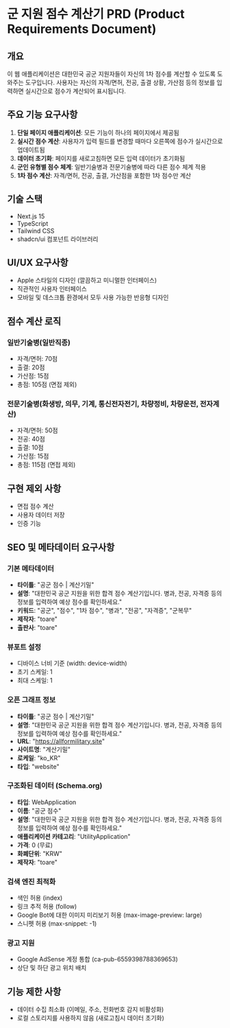 # 군 지원 점수 계산기 PRD (Product Requirements Document)

## 개요
이 웹 애플리케이션은 대한민국 공군 지원자들이 자신의 1차 점수를 계산할 수 있도록 도와주는 도구입니다. 사용자는 자신의 자격/면허, 전공, 출결 상황, 가산점 등의 정보를 입력하면 실시간으로 점수가 계산되어 표시됩니다.

## 주요 기능 요구사항
1. **단일 페이지 애플리케이션**: 모든 기능이 하나의 페이지에서 제공됨
2. **실시간 점수 계산**: 사용자가 입력 필드를 변경할 때마다 오른쪽에 점수가 실시간으로 업데이트됨
3. **데이터 초기화**: 페이지를 새로고침하면 모든 입력 데이터가 초기화됨
4. **군인 유형별 점수 체계**: 일반기술병과 전문기술병에 따라 다른 점수 체계 적용
5. **1차 점수 계산**: 자격/면허, 전공, 출결, 가산점을 포함한 1차 점수만 계산

## 기술 스택
- Next.js 15
- TypeScript
- Tailwind CSS
- shadcn/ui 컴포넌트 라이브러리

## UI/UX 요구사항
- Apple 스타일의 디자인 (깔끔하고 미니멀한 인터페이스)
- 직관적인 사용자 인터페이스
- 모바일 및 데스크톱 환경에서 모두 사용 가능한 반응형 디자인

## 점수 계산 로직
### 일반기술병(일반직종)
- 자격/면허: 70점
- 출결: 20점
- 가산점: 15점
- 총점: 105점 (면접 제외)

### 전문기술병(화생방, 의무, 기계, 통신전자전기, 차량정비, 차량운전, 전자계산)
- 자격/면허: 50점
- 전공: 40점
- 출결: 10점
- 가산점: 15점
- 총점: 115점 (면접 제외)

## 구현 제외 사항
- 면접 점수 계산
- 사용자 데이터 저장
- 인증 기능 

## SEO 및 메타데이터 요구사항
### 기본 메타데이터
- **타이틀**: "공군 점수 | 계산기밀"
- **설명**: "대한민국 공군 지원을 위한 합격 점수 계산기입니다. 병과, 전공, 자격증 등의 정보를 입력하여 예상 점수를 확인하세요."
- **키워드**: "공군", "점수", "1차 점수", "병과", "전공", "자격증", "군복무"
- **제작자**: "toare"
- **출판사**: "toare"

### 뷰포트 설정
- 디바이스 너비 기준 (width: device-width)
- 초기 스케일: 1
- 최대 스케일: 1

### 오픈 그래프 정보
- **타이틀**: "공군 점수 | 계산기밀"
- **설명**: "대한민국 공군 지원을 위한 합격 점수 계산기입니다. 병과, 전공, 자격증 등의 정보를 입력하여 예상 점수를 확인하세요."
- **URL**: "https://allformilitary.site"
- **사이트명**: "계산기밀"
- **로케일**: "ko_KR"
- **타입**: "website"

### 구조화된 데이터 (Schema.org)
- **타입**: WebApplication
- **이름**: "공군 점수"
- **설명**: "대한민국 공군 지원을 위한 합격 점수 계산기입니다. 병과, 전공, 자격증 등의 정보를 입력하여 예상 점수를 확인하세요."
- **애플리케이션 카테고리**: "UtilityApplication"
- **가격**: 0 (무료)
- **화폐단위**: "KRW"
- **제작자**: "toare"

### 검색 엔진 최적화
- 색인 허용 (index)
- 링크 추적 허용 (follow)
- Google Bot에 대한 이미지 미리보기 허용 (max-image-preview: large)
- 스니펫 허용 (max-snippet: -1)

### 광고 지원
- Google AdSense 계정 통합 (ca-pub-6559398788369653)
- 상단 및 하단 광고 위치 배치

## 기능 제한 사항
- 데이터 수집 최소화 (이메일, 주소, 전화번호 감지 비활성화)
- 로컬 스토리지를 사용하지 않음 (새로고침시 데이터 초기화) 
